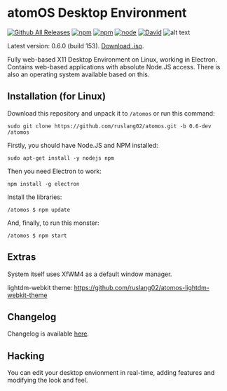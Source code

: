 # atomOS Desktop Environment
[![Github All Releases](https://img.shields.io/github/downloads/ruslang02/atomos/total.svg)]() [![npm](https://img.shields.io/npm/dt/atomos.svg)]() [![npm](https://img.shields.io/npm/v/atomos.svg)]() [![node](https://img.shields.io/node/v/atomos.svg)]() [![David](https://img.shields.io/david/ruslang02/atomos.svg)]()
![alt text](https://raw.githubusercontent.com/ruslang02/atomos/master/PREVIEW.png) 

Latest version: 0.6.0 (build 153). [Download .iso](https://github.com/ruslang02/atomos/releases).

Fully web-based X11 Desktop Environment on Linux, working in Electron.
Contains web-based applications with absolute Node.JS access.
There is also an operating system available based on this.

## Installation (for Linux)

Download this repository and unpack it to `/atomos` or run this command:
```
sudo git clone https://github.com/ruslang02/atomos.git -b 0.6-dev /atomos
```

Firstly, you should have Node.JS and NPM installed:
```
sudo apt-get install -y nodejs npm
```
Then you need Electron to work:
```
npm install -g electron
```
Install the libraries:
```
/atomos $ npm update
```
And, finally, to run this monster:
```
/atomos $ npm start
```

## Extras
System itself uses XfWM4 as a default window manager.

lightdm-webkit theme: https://github.com/ruslang02/atomos-lightdm-webkit-theme

## Changelog

Changelog is available [here](https://github.com/ruslang02/atomos/blob/master/CHANGELOG.md).

## Hacking
You can edit your desktop envionment in real-time, adding features and modifying the look and feel.
